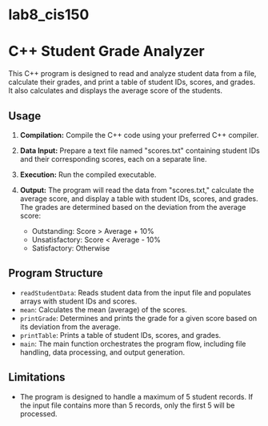# lab8_cis150
# C++ Student Grade Analyzer

This C++ program is designed to read and analyze student data from a file, calculate their grades, and print a table of student IDs, scores, and grades. It also calculates and displays the average score of the students.

## Usage

1. **Compilation:** Compile the C++ code using your preferred C++ compiler.

2. **Data Input:** Prepare a text file named "scores.txt" containing student IDs and their corresponding scores, each on a separate line.

3. **Execution:** Run the compiled executable.

4. **Output:** The program will read the data from "scores.txt," calculate the average score, and display a table with student IDs, scores, and grades. The grades are determined based on the deviation from the average score:
   - Outstanding: Score > Average + 10%
   - Unsatisfactory: Score < Average - 10%
   - Satisfactory: Otherwise

## Program Structure

- `readStudentData`: Reads student data from the input file and populates arrays with student IDs and scores.
- `mean`: Calculates the mean (average) of the scores.
- `printGrade`: Determines and prints the grade for a given score based on its deviation from the average.
- `printTable`: Prints a table of student IDs, scores, and grades.
- `main`: The main function orchestrates the program flow, including file handling, data processing, and output generation.

## Limitations

- The program is designed to handle a maximum of 5 student records. If the input file contains more than 5 records, only the first 5 will be processed.
